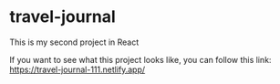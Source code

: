 # travel-journal
This is my second project in React

If you want to see what this project looks like, you can follow this link:
https://travel-journal-111.netlify.app/